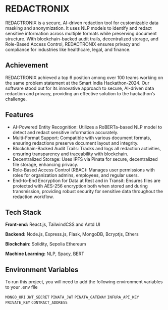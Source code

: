 
# REDACTRONIX

REDACTRONIX is a secure, AI-driven redaction tool for customizable data masking and anonymization. It uses NLP models to identify and redact sensitive information across multiple formats while preserving document structure. With blockchain-backed audit trails, decentralized storage, and Role-Based Access Control, REDACTRONIX ensures privacy and compliance for industries like healthcare, legal, and finance.


## Achievement
REDACTRONIX achieved a top 6 position among over 100 teams working on the same problem statement at the Smart India Hackathon-2024. Our software stood out for its innovative approach to secure, AI-driven data redaction and privacy, providing an effective solution to the hackathon’s challenge.
## Features

- AI-Powered Entity Recognition: Utilizes a RoBERTa-based NLP model to detect and redact sensitive information accurately.
- Multi-Format Support: Compatible with various document formats, ensuring redactions preserve document layout and integrity.
- Blockchain-Backed Audit Trails: Tracks and logs all redaction activities, ensuring transparency and traceability with blockchain.
- Decentralized Storage: Uses IPFS via Pinata for secure, decentralized file storage, enhancing privacy.
- Role-Based Access Control (RBAC): Manages user permissions with roles for organization admins, employees, and regular users.
- End-to-End Encryption for Data at Rest and in Transit: Ensures files are protected with AES-256 encryption both when stored and during transmission, providing robust security for sensitive data throughout the redaction workflow.


## Tech Stack

**Front-end:** React.js, TailwindCSS and Antd UI

**Backend:** Node.js, Express.js, Flask, MongoDB, Bcryptjs, Ethers

**Blockchain:** Solidity, Sepolia Ethereum

**Machine Learning:** NLP, Spacy, BERT 


## Environment Variables

To run this project, you will need to add the following environment variables to your .env file

`MONGO_URI` 
`JWT_SECRET`
`PINATA_JWT`
`PINATA_GATEWAY`
`INFURA_API_KEY`
`PRIVATE_KEY`
`CONTRACT_ADDRESS`




